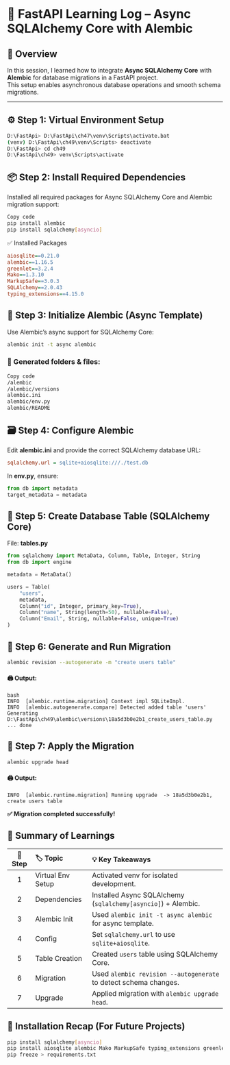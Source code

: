 # 🚀 FastAPI Learning Log – Async SQLAlchemy Core with Alembic
 

## 🧩 Overview

In this session, I learned how to integrate **Async SQLAlchemy Core** with **Alembic** for database migrations in a FastAPI project.  
This setup enables asynchronous database operations and smooth schema migrations.

---

## ⚙️ Step 1: Virtual Environment Setup

```bash
D:\FastApi> D:\FastApi\ch47\venv\Scripts\activate.bat
(venv) D:\FastApi\ch49\venv\Scripts> deactivate
D:\FastApi> cd ch49
D:\FastApi\ch49> venv\Scripts\activate
```
## 📦 Step 2: Install Required Dependencies

Installed all required packages for Async SQLAlchemy Core and Alembic migration support:

```bash
Copy code
pip install alembic
pip install sqlalchemy[asyncio]
```
✅ Installed Packages
```ini
aiosqlite==0.21.0  
alembic==1.16.5  
greenlet==3.2.4  
Mako==1.3.10  
MarkupSafe==3.0.3  
SQLAlchemy==2.0.43  
typing_extensions==4.15.0  
```

## 🧠 Step 3: Initialize Alembic (Async Template)

Use Alembic’s async support for SQLAlchemy Core:

```bash
alembic init -t async alembic
```
### 📁 Generated folders & files:
```bash
Copy code
/alembic
/alembic/versions
alembic.ini
alembic/env.py
alembic/README
```
## 🗃️ Step 4: Configure Alembic
Edit **alembic.ini** and provide the correct SQLAlchemy database URL:

```ini
sqlalchemy.url = sqlite+aiosqlite:///./test.db
```
In **env.py**, ensure:

```python
from db import metadata
target_metadata = metadata
```
## 🧱 Step 5: Create Database Table (SQLAlchemy Core)
File: **tables.py**

```python
from sqlalchemy import MetaData, Column, Table, Integer, String
from db import engine

metadata = MetaData()

users = Table(
    "users",
    metadata,
    Column("id", Integer, primary_key=True),
    Column("name", String(length=50), nullable=False),
    Column("Email", String, nullable=False, unique=True)
)
```
## 🧩 Step 6: Generate and Run Migration
```bash
alembic revision --autogenerate -m "create users table"
```
#### 🖨️ Output:
```
bash
INFO  [alembic.runtime.migration] Context impl SQLiteImpl.
INFO  [alembic.autogenerate.compare] Detected added table 'users'
Generating D:\FastApi\ch49\alembic\versions\18a5d3b0e2b1_create_users_table.py ... done
```
## 🚀 Step 7: Apply the Migration
```bash
alembic upgrade head
```
#### 🖨️ Output:
```
INFO  [alembic.runtime.migration] Running upgrade  -> 18a5d3b0e2b1, create users table
```
**✅ Migration completed successfully!**

## 📘 Summary of Learnings

| 🧱 Step | 🏷️ Topic | 💡 Key Takeaways |
|:-------:|:----------|:----------------|
| 1 | Virtual Env Setup | Activated venv for isolated development. |
| 2 | Dependencies | Installed Async SQLAlchemy (`sqlalchemy[asyncio]`) + Alembic. |
| 3 | Alembic Init | Used `alembic init -t async alembic` for async template. |
| 4 | Config | Set `sqlalchemy.url` to use `sqlite+aiosqlite`. |
| 5 | Table Creation | Created `users` table using SQLAlchemy Core. |
| 6 | Migration | Used `alembic revision --autogenerate` to detect schema changes. |
| 7 | Upgrade | Applied migration with `alembic upgrade head`. |

## 🧾 Installation Recap (For Future Projects)
```bash
pip install sqlalchemy[asyncio]
pip install aiosqlite alembic Mako MarkupSafe typing_extensions greenlet
pip freeze > requirements.txt
```

